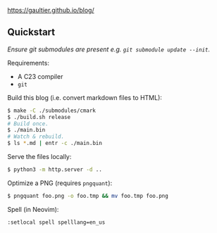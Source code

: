 https://gaultier.github.io/blog/


## Quickstart

*Ensure git submodules are present e.g. `git submodule update --init`.*

Requirements: 
- A C23 compiler
- `git`

Build this blog (i.e. convert markdown files to HTML):

```sh
$ make -C ./submodules/cmark
$ ./build.sh release
# Build once.
$ ./main.bin
# Watch & rebuild.
$ ls *.md | entr -c ./main.bin
```

Serve the files locally:

```sh
$ python3 -m http.server -d ..
```

Optimize a PNG (requires `pngquant`):

```sh
$ pngquant foo.png -o foo.tmp && mv foo.tmp foo.png
```

Spell (in Neovim):

```
:setlocal spell spelllang=en_us
```
